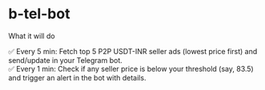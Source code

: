 # b-tel-bot
What it will do


✅ Every 5 min: Fetch top 5 P2P USDT-INR seller ads (lowest price first) and send/update in your Telegram bot.  
✅ Every 1 min: Check if any seller price is below your threshold (say, 83.5) and trigger an alert in the bot with details.
